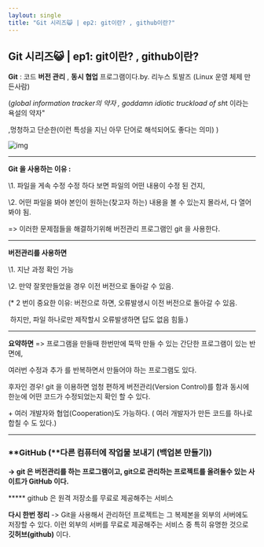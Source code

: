 ```yaml
---
laylout: single
title: "Git 시리즈😺 | ep2: git이란? , github이란?"
---
```



## Git 시리즈😺 | ep1: git이란? , github이란?

**Git** : 코드 **버전 관리** , **동시 협업** 프로그램이다.by. 리누스 토발즈 (Linux 운영 체제 만든사람)

 

(*global information tracker의 약자 , goddamn idiotic truckload of sh*t 이라는 욕설의 약자"

,멍청하고 단순한(이런 특성을 지닌 아무 단어로 해석되어도 좋다는 의미) )



![img](https://blog.kakaocdn.net/dn/cUQ0Td/btreOr39E5e/YE4FyaJSWmzexBRUrXUOU0/img.png)



 

------

**Git 을 사용하는 이유 :**

 \1. 파일을 게속 수정 수정 하다 보면 파일의 어떤 내용이 수정 된 건지,

 \2. 어떤 파일을 봐야 본인이 원하는(찾고자 하는) 내용을 볼 수 있는지 몰라서, 다 열어봐야 됨.

 

=> 이러한 문제점들을 해결하기위해 버전관리 프로그램인 git 을 사용한다.

------

**버전관리를 사용하면**

 \1. 지난 과정 확인 가능

 \2. 만약 잘못만들었을 경우 이전 버전으로 돌아갈 수 있음.

  (* 2 번이 중요한 이유: 버전으로 하면, 오류발생시 이전 버전으로 돌아갈 수 있음.

​                 하지만, 파일 하나로만 제작할시 오류발생하면 답도 없음 힘듦.)

------

 

 **요약하면** => 프로그램을 만들때 한번만에 뚝딱 만들 수 있는 간단한 프로그램이 있는 반면에,

여러번 수정과 추가 를 반복하면서 만들어야 하는 프로그램도 있다.

 

후자인 경우! git 을 이용하면 엄청 편하게 버전관리(Version Control)를 함과 동시에 한눈에 어떤 코드가 수정되었는지 확인 할 수 있다.

\+ 여러 개발자와 협업(Cooperation)도 가능하다. ( 여러 개발자가 만든 코드를 하나로 합칠 수 도 있다.)

 

------

### **GitHub (**다른 컴퓨터에 작업물 보내기 (백업본 만들기))

 

**-> git 은 버전관리를 하는 프로그램이고, git으로 관리하는 프로젝트를 올려둘수 있는 사이트가 GitHub 이다.**

  ***** github 은 원격 저장소를 무료로 제공해주는 서비스

 

**다시 한번 정리** -> Git을 사용해서 관리하던 프로젝트는 그 복제본을 외부의 서버에도 저장할 수 있다. 이런 외부의 서버를 무료로 제공해주는 서비스 중 특히 유명한 것으로 **깃허브(github)** 이다.
